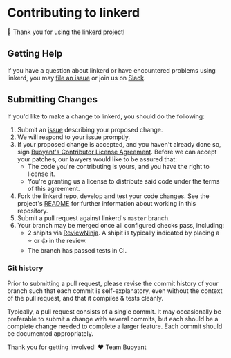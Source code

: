 # Contributing to linkerd #

:balloon: Thank you for using the linkerd project!

## Getting Help ##

If you have a question about linkerd or have encountered problems
using linkerd, you may [file an issue][issue] or join us on
[Slack][slack].

## Submitting Changes ##

If you'd like to make a change to linkerd, you should do the
following:

1. Submit an [issue][issue] describing your proposed change.
2. We will respond to your issue promptly.
3. If your proposed change is accepted, and you haven't already done
so, sign [Buoyant's Contributor License Agreement][cla].  Before we
can accept your patches, our lawyers would like to be assured that:
    - The code you're contributing is yours, and you have the right to
    license it.
    - You're granting us a license to distribute said code under the
    terms of this agreement.
4. Fork the linkerd repo, develop and test your code
changes. See the project's [README](README.md) for further information
about working in this repository.
5. Submit a pull request against linkerd's `master` branch.
6. Your branch may be merged once all configured checks pass,
including:
    - 2 shipits via [ReviewNinja](https://review.ninja).  A shipit is
    typically indicated by placing a :star: or :+1: in the review.
    - The branch has passed tests in CI.

### Git history ###

Prior to submitting a pull request, please revise the commit history
of your branch such that each commit is self-explanatory, even without
the context of the pull request, and that it compiles & tests
cleanly.

Typically, a pull request consists of a single commit.  It may
occasionally be preferable to submit a change with several commits,
but each should be a complete change needed to complete a larger
feature.  Each commit should be documented appropriately.

Thank you for getting involved!
:heart: Team Buoyant

[cla]: https://buoyant.io/cla/
[issue]: https://github.com/buoyantio/linkerd/issues/new
[slack]: http://slack.linkerd.io/
